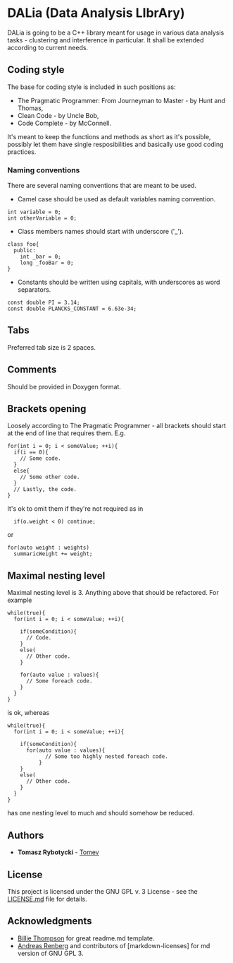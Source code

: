 # DALia (Data Analysis LIbrAry)

DALia is going to be a C++ library meant for usage in various data analysis tasks - clustering and interference in 
particular. It shall be extended according to current needs.  

## Coding style

The base for coding style is included in such positions as:
* The Pragmatic Programmer: From Journeyman to Master - by Hunt and Thomas,
* Clean Code - by Uncle Bob,
* Code Complete - by McConnell.

It's meant to keep the functions and methods as short as it's possible, possibly let them have single resposibilities
and basically use good coding practices. 

### Naming conventions

There are several naming conventions that are meant to be used.

* Camel case should be used as default variables naming convention.

```
int variable = 0;
int otherVariable = 0;
```

* Class members names should start with underscore ('_').

```
class foo{
  public:
    int _bar = 0;
    long _fooBar = 0;
}
```

* Constants should be written using capitals, with underscores as word separators.

```
const double PI = 3.14;
const double PLANCKS_CONSTANT = 6.63e-34;
```

## Tabs

Preferred tab size is 2 spaces.

## Comments

Should be provided in Doxygen format.

## Brackets opening

Loosely according to The Pragmatic Programmer - all brackets should start at the end of line that requires them. E.g.

```
for(int i = 0; i < someValue; ++i){
  if(i == 0){
    // Some code.  
  }
  else{
    // Some other code.
  }
  // Lastly, the code.
}
```

It's ok to omit them if they're not required as in

```
  if(o.weight < 0) continue;
```

or

``` 
for(auto weight : weights)
  summaricWeight += weight;
```

## Maximal nesting level

Maximal nesting level is 3. Anything above that should be refactored. For example

```
while(true){
  for(int i = 0; i < someValue; ++i){
      
    if(someCondition){
      // Code.
    }
    else(
      // Other code.
    }
      
    for(auto value : values){
      // Some foreach code.
    }
  }
}
```

is ok, whereas

```
while(true){
  for(int i = 0; i < someValue; ++i){
      
    if(someCondition){
      for(auto value : values){
            // Some too highly nested foreach code.
          }
    }
    else(
      // Other code.
    }    
  }
}    
```

has one nesting level to much and should somehow be reduced. 
 

## Authors
* **Tomasz Rybotycki** - [Tomev](https://github.com/Tomev)

## License

This project is licensed under the GNU GPL v. 3 License - see the [LICENSE.md](LICENSE.md) file for details.

## Acknowledgments

* [Billie Thompson](https://github.com/PurpleBooth) for great readme.md template.
* [Andreas Renberg](https://github.com/IQAndreas) and contributors of [markdown-licenses] for md version of GNU GPL 3.

